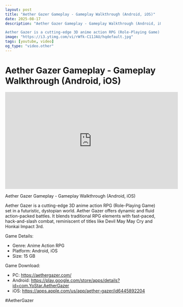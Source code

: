 ```yaml
---
layout: post
title: "Aether Gazer Gameplay - Gameplay Walkthrough (Android, iOS)"
date: 2025-08-17
description: "Aether Gazer Gameplay - Gameplay Walkthrough (Android, iOS)

Aether Gazer is a cutting-edge 3D anime action RPG (Role-Playing Game) set in a futuristic,..."
image: "https://i3.ytimg.com/vi/rWfk-C11JAU/hqdefault.jpg"
tags: [youtube, video]
og_type: "video.other"
---
```


<script type="application/ld+json">
{
  "@context": "http://schema.org",
  "@type": "VideoObject",
  "name": "Aether Gazer Gameplay - Gameplay Walkthrough (Android, iOS)",
  "description": "Aether Gazer Gameplay - Gameplay Walkthrough (Android, iOS)\n\nAether Gazer is a cutting-edge 3D anime action RPG (Role-Playing Game) set in a futuristic, dystopian world. Aether Gazer offers dynamic and fluid action-packed battles. It blends traditional RPG elements with fast-paced, hack-and-slash combat, reminiscent of titles like Devil May May Cry and Honkai Impact 3rd. \n\nGame Details:\n\n- Genre: Anime Action RPG\n- Platform: Android, iOS\n- Size: 15 GB\n\nGame Download:\n\n- PC: https://aethergazer.com/\n- Android: https://play.google.com/store/apps/details?id=com.YoStar.AetherGazer\n- iOS: https://apps.apple.com/us/app/aether-gazer/id6445892204\n\n#AetherGazer",
  "thumbnailUrl": "https://i3.ytimg.com/vi/rWfk-C11JAU/hqdefault.jpg",
  "uploadDate": "2025-08-17T15:01:30",
  "embedUrl": "https://www.youtube.com/embed/rWfk-C11JAU",
  "publisher": {
    "@type": "Person",
    "name": "Celo Zaga"
  },
  "mainEntityOfPage": {
    "@type": "WebPage",
    "@id": "https://celozaga.github.io/2025/08/17/aether-gazer-gameplay---gameplay-walkthrough-(android,-ios)-rWfk-C11JAU.html"
  },
  "duration": "PT0M0S"
}
</script>

<script type="application/ld+json">
{
  "@context": "http://schema.org",
  "@type": "BlogPosting",
  "headline": "Aether Gazer Gameplay - Gameplay Walkthrough (Android, iOS)",
  "image": "https://i3.ytimg.com/vi/rWfk-C11JAU/hqdefault.jpg",
  "publisher": {
    "@type": "Person",
    "name": "Celo Zaga"
  },
  "url": "https://celozaga.github.io/2025/08/17/aether-gazer-gameplay---gameplay-walkthrough-(android,-ios)-rWfk-C11JAU.html",
  "datePublished": "2025-08-17T15:01:30",
  "dateCreated": "2025-08-17T15:01:30",
  "dateModified": "2025-08-17T15:01:30",
  "description": "Aether Gazer Gameplay - Gameplay Walkthrough (Android, iOS)\n\nAether Gazer is a cutting-edge 3D anime action RPG (Role-Playing Game) set in a futuristic,...",
  "author": {
    "@type": "Person",
    "name": "Celo Zaga"
  },
  "mainEntityOfPage": {
    "@type": "WebPage",
    "@id": "https://celozaga.github.io/2025/08/17/aether-gazer-gameplay---gameplay-walkthrough-(android,-ios)-rWfk-C11JAU.html"
  }
}
</script>

<h1 class="youtube-post-title">Aether Gazer Gameplay - Gameplay Walkthrough (Android, iOS)</h1>

<iframe width="560" height="315" src="https://www.youtube.com/embed/rWfk-C11JAU" class="youtube-post-embed" frameborder="0" allowfullscreen></iframe>

<p class="youtube-post-description">Aether Gazer Gameplay - Gameplay Walkthrough (Android, iOS)

Aether Gazer is a cutting-edge 3D anime action RPG (Role-Playing Game) set in a futuristic, dystopian world. Aether Gazer offers dynamic and fluid action-packed battles. It blends traditional RPG elements with fast-paced, hack-and-slash combat, reminiscent of titles like Devil May May Cry and Honkai Impact 3rd. 

Game Details:

- Genre: Anime Action RPG
- Platform: Android, iOS
- Size: 15 GB

Game Download:

- PC: https://aethergazer.com/
- Android: https://play.google.com/store/apps/details?id=com.YoStar.AetherGazer
- iOS: https://apps.apple.com/us/app/aether-gazer/id6445892204

#AetherGazer</p>
